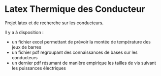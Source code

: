 # Latex Thermique des Conducteur

Projet latex et de recherche sur les conducteurs.

Il y a à disposition :
- un fichier excel permettant de prévoir la montée de température des jeux de barres 
- un fichier pdf regroupant des connaissances de bases sur les conducteurs 
- un dernier pdf résumant de manière empirique les tailles de vis suivant les puissances électriques
